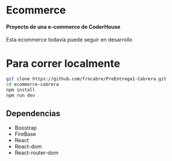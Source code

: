 # Ecommerce
#### Proyecto de una e-commerce de CoderHouse

Esta ecommerce todavia puede seguir en desarrollo

# Para correr localmente
```sh
git clone https://github.com/frncabre/PreEntrega1-Cabrera.git
cd ecommerce-cabrera
npm install
npm run dev
```
## Dependencias
- Boostrap
- FireBase
- React
- React-dom
- React-router-dom


